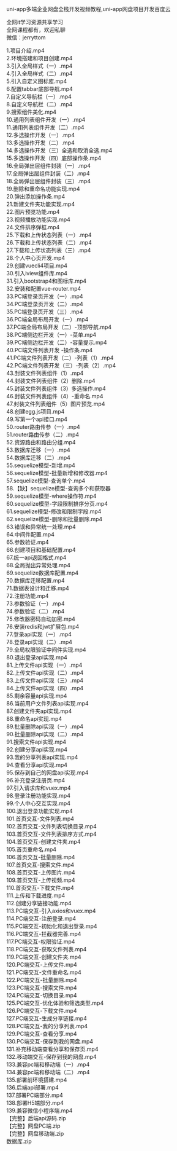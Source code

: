 uni-app多端企业网盘全栈开发视频教程,uni-app网盘项目开发百度云

全网it学习资源共享学习<br>全网课程都有，欢迎私聊<br>微信：jerryttom<br>

1.项目介绍.mp4<br> 2.环境搭建和项目创建.mp4<br> 3.引入全局样式（一）.mp4<br> 4.引入全局样式（二）.mp4<br> 5.引入自定义图标库.mp4<br> 6.配置tabbar底部导航.mp4<br> 7.自定义导航栏（一）.mp4<br> 8.自定义导航栏（二）.mp4<br> 9.搜索组件美化.mp4<br> 10.通用列表组件开发（一）.mp4<br> 11.通用列表组件开发（二）.mp4<br> 12.多选操作开发（一）.mp4<br> 13.多选操作开发（二）.mp4<br> 14.多选操作开发（三）全选和取消全选.mp4<br> 15.多选操作开发（四）底部操作条.mp4<br> 16.全局弹出层组件封装（一）.mp4<br> 17.全局弹出层组件封装（二）.mp4<br> 18.全局弹出层组件封装（三）.mp4<br> 19.删除和重命名功能实现.mp4<br> 20.弹出添加操作条.mp4<br> 21.新建文件夹功能实现.mp4<br> 22.图片预览功能.mp4<br> 23.视频播放功能实现.mp4<br> 24.文件排序弹框.mp4<br> 25.下载和上传状态列表（一）.mp4<br> 26.下载和上传状态列表（二）.mp4<br> 27.下载和上传状态列表（三）.mp4<br> 28.个人中心页开发.mp4<br> 29.创建vuecli4项目.mp4<br> 30.引入iview组件库.mp4<br> 31.引入bootstrap4和图标库.mp4<br> 32.安装和配置vue-router.mp4<br> 33.PC端登录页开发（一）.mp4<br> 34.PC端登录页开发（二）.mp4<br> 35.PC端登录页开发（三）.mp4<br> 36.PC端全局布局开发（一）.mp4<br> 37.PC端全局布局开发（二）-顶部导航.mp4<br> 38.PC端侧边栏开发（一）-菜单.mp4<br> 39.PC端侧边栏开发（二）-容量提示.mp4<br> 40.PC端文件列表开发 -操作条.mp4<br> 41.PC端文件列表开发（二）-列表（1）.mp4<br> 42.PC端文件列表开发（三）-列表（2）.mp4<br> 43.封装文件列表组件（1）.mp4<br> 44.封装文件列表组件（2）删除.mp4<br> 45.封装文件列表组件（3）多选操作.mp4<br> 46.封装文件列表组件（4）-重命名.mp4<br> 47.封装文件列表组件（5）图片预览.mp4<br> 48.创建egg.js项目.mp4<br> 49.写第一个api接口.mp4<br> 50.router路由传参（一）.mp4<br> 51.router路由传参（二）.mp4<br> 52.资源路由和路由分组.mp4<br> 53.数据库迁移（一）.mp4<br> 54.数据库迁移（二）.mp4<br> 55.sequelize模型-新增.mp4<br> 56.sequelize模型-批量新增和修改器.mp4<br> 57.sequelize模型-查询单个.mp4<br> 58.【缺】sequelize模型-查询多个和获取器<br> 59.sequelize模型-where操作符.mp4<br> 60.sequelize模型-字段限制排序分页.mp4<br> 61.sequelize模型-修改和限制字段.mp4<br> 62.sequelize模型-删除和批量删除.mp4<br> 63.错误和异常统一处理.mp4<br> 64.中间件配置.mp4<br> 65.参数验证.mp4<br> 66.创建项目和基础配置.mp4<br> 67.统一api返回格式.mp4<br> 68.全局抛出异常处理.mp4<br> 69.sequelize数据库配置.mp4<br> 70.数据库迁移配置.mp4<br> 71.数据表设计和迁移.mp4<br> 72.注册功能.mp4<br> 73.参数验证（一）.mp4<br> 74.参数验证（二）.mp4<br> 75.修改器密码自动加密.mp4<br> 76.安装redis和jwt扩展包.mp4<br> 77.登录api实现（一）.mp4<br> 78.登录api实现（二）.mp4<br> 79.全局权限验证中间件实现.mp4<br> 80.退出登录api实现.mp4<br> 81.上传文件api实现（一）.mp4<br> 82.上传文件api实现（二）.mp4<br> 83.上传文件api实现（三）.mp4<br> 84.上传文件api实现（四）.mp4<br> 85.剩余容量api实现.mp4<br> 86.当前用户文件列表api实现.mp4<br> 87.创建文件夹api实现.mp4<br> 88.重命名api实现.mp4<br> 89.批量删除api实现（一）.mp4<br> 90.批量删除api实现（二）.mp4<br> 91.搜索文件api实现.mp4<br> 92.创建分享api实现.mp4<br> 93.我的分享列表api实现.mp4<br> 94.查看分享api实现.mp4<br> 95.保存到自己的网盘api实现.mp4<br> 96.补充登录注册页.mp4<br> 97.引入请求库和vuex.mp4<br> 98.登录注册功能实现.mp4<br> 99.个人中心交互实现.mp4<br> 100.退出登录功能实现.mp4<br> 101.首页交互-文件列表.mp4<br> 102.首页交互-文件列表切换目录.mp4<br> 103.首页交互-文件列表排序方式.mp4<br> 104.首页交互-创建文件夹.mp4<br> 105.首页重命名.mp4<br> 106.首页交互-批量删除.mp4<br> 107.首页交互-搜索文件.mp4<br> 108.首页交互-上传图片.mp4<br> 109.首页交互-上传视频.mp4<br> 110.首页交互-下载文件.mp4<br> 111.上传和下载进度.mp4<br> 112.创建分享链接功能.mp4<br> 113.PC端交互-引入axios和vuex.mp4<br> 114.PC端交互-注册登录.mp4<br> 115.PC端交互-初始化和退出登录.mp4<br> 116.PC端交互-拦截器完善.mp4<br> 117.PC端交互-权限验证.mp4<br> 118.PC端交互-获取文件列表.mp4<br> 119.PC端交互-创建文件夹.mp4<br> 120.PC端交互-上传文件.mp4<br> 121.PC端交互-文件重命名.mp4<br> 122.PC端交互-批量删除.mp4<br> 123.PC端交互-搜索文件.mp4<br> 124.PC端交互-切换目录.mp4<br> 125.PC端交互-优化体验和筛选类型.mp4<br> 126.PC端交互-下载文件.mp4<br> 127.PC端交互-生成分享链接.mp4<br> 128.PC端交互-我的分享列表.mp4<br> 129.PC端交互-查看分享.mp4<br> 130.PC端交互-保存到我的网盘.mp4<br> 131.补充移动端查看分享和保存页.mp4<br> 132.移动端交互-保存到我的网盘.mp4<br> 133.兼容pc端和移动端（一）.mp4<br> 134.兼容pc端和移动端（二）.mp4<br> 135.部署前环境搭建.mp4<br> 136.后端api部署.mp4<br> 137.部署PC端部分.mp4<br> 138.部署H5端部分.mp4<br> 139.兼容微信小程序端.mp4<br> 【完整】后端api源码.zip<br> 【完整】网盘PC端.zip<br> 【完整】网盘移动端.zip<br> 数据库.zip